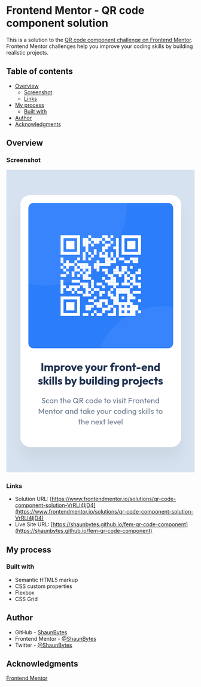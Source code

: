 # Frontend Mentor - QR code component solution

This is a solution to the [QR code component challenge on Frontend Mentor](https://www.frontendmentor.io/challenges/qr-code-component-iux_sIO_H). Frontend Mentor challenges help you improve your coding skills by building realistic projects.

## Table of contents

- [Overview](#overview)
  - [Screenshot](#screenshot)
  - [Links](#links)
- [My process](#my-process)
  - [Built with](#built-with)
- [Author](#author)
- [Acknowledgments](#acknowledgments)

## Overview

### Screenshot

![QR Code Component Screenshot](./screenshots/qr-code-component.png)

### Links

- Solution URL: [https://www.frontendmentor.io/solutions/qr-code-component-solution-VrRLI4ljD4](https://www.frontendmentor.io/solutions/qr-code-component-solution-VrRLI4ljD4)
- Live Site URL: [https://shaunbytes.github.io/fem-qr-code-component](https://shaunbytes.github.io/fem-qr-code-component)

## My process

### Built with

- Semantic HTML5 markup
- CSS custom properties
- Flexbox
- CSS Grid

## Author

- GitHub - [ShaunBytes](https://github.com/ShaunBytes)
- Frontend Mentor - [@ShaunBytes](https://www.frontendmentor.io/profile/ShaunBytes)
- Twitter - [@ShaunBytes](https://x.com/ShaunBytes)

## Acknowledgments

[Frontend Mentor](https://www.frontendmentor.io)
